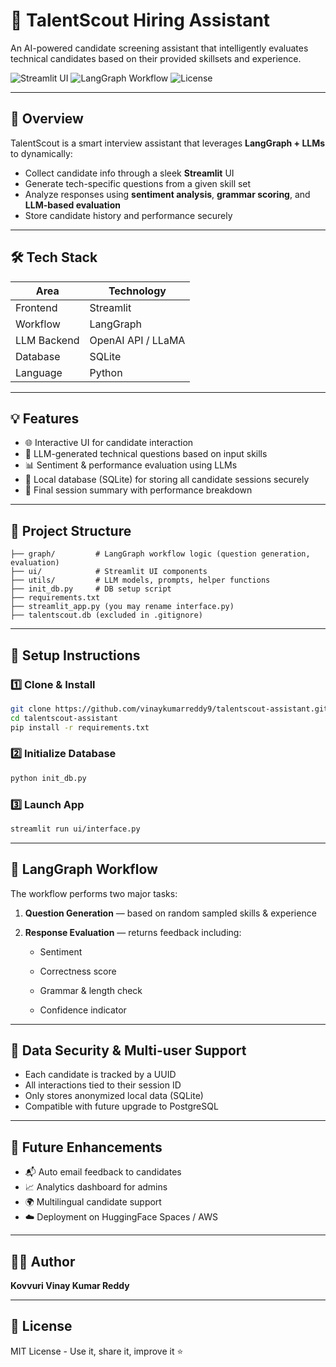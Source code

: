 
# 🚀 TalentScout Hiring Assistant

An AI-powered candidate screening assistant that intelligently evaluates technical candidates based on their provided skillsets and experience.

![Streamlit UI](https://img.shields.io/badge/Built%20With-Streamlit-red?style=for-the-badge)
![LangGraph Workflow](https://img.shields.io/badge/LLM%20Orchestrator-LangGraph-blueviolet?style=for-the-badge)
![License](https://img.shields.io/badge/License-MIT-green?style=for-the-badge)

---

## 📌 Overview

TalentScout is a smart interview assistant that leverages **LangGraph + LLMs** to dynamically:
- Collect candidate info through a sleek **Streamlit** UI
- Generate tech-specific questions from a given skill set
- Analyze responses using **sentiment analysis**, **grammar scoring**, and **LLM-based evaluation**
- Store candidate history and performance securely

---

## 🛠️ Tech Stack

| Area        | Technology          |
|-------------|---------------------|
| Frontend    | Streamlit           |
| Workflow    | LangGraph           |
| LLM Backend | OpenAI API / LLaMA  |
| Database    | SQLite              |
| Language    | Python              |

---

## 💡 Features

- 🌐 Interactive UI for candidate interaction
- 🧠 LLM-generated technical questions based on input skills
- 📊 Sentiment & performance evaluation using LLMs
- 🔐 Local database (SQLite) for storing all candidate sessions securely
- 🧾 Final session summary with performance breakdown

---

## 🧭 Project Structure

```
├── graph/         # LangGraph workflow logic (question generation, evaluation)
├── ui/            # Streamlit UI components
├── utils/         # LLM models, prompts, helper functions
├── init_db.py     # DB setup script
├── requirements.txt
├── streamlit_app.py (you may rename interface.py)
├── talentscout.db (excluded in .gitignore)
```

---

## 🧪 Setup Instructions

### 1️⃣ Clone & Install

```bash
git clone https://github.com/vinaykumarreddy9/talentscout-assistant.git
cd talentscout-assistant
pip install -r requirements.txt
```

### 2️⃣ Initialize Database

```bash
python init_db.py
```

### 3️⃣ Launch App

```bash
streamlit run ui/interface.py
```

---

## 🧠 LangGraph Workflow

The workflow performs two major tasks:

1. **Question Generation** — based on random sampled skills & experience

2. **Response Evaluation** — returns feedback including:

   - Sentiment

   - Correctness score

   - Grammar & length check

   - Confidence indicator

---

## 🔐 Data Security & Multi-user Support

- Each candidate is tracked by a UUID
- All interactions tied to their session ID
- Only stores anonymized local data (SQLite)
- Compatible with future upgrade to PostgreSQL

---

## 🚀 Future Enhancements

- 📬 Auto email feedback to candidates
- 📈 Analytics dashboard for admins
- 🌍 Multilingual candidate support
- ☁️ Deployment on HuggingFace Spaces / AWS

---

## 👨‍💻 Author

**Kovvuri Vinay Kumar Reddy** 

---

## 📄 License

MIT License - Use it, share it, improve it ⭐

